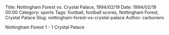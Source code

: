 Title: Nottingham Forest vs. Crystal Palace, 1994/02/19
Date: 1994/02/19 00:00
Category: sports
Tags: football, football scores, Nottingham Forest, Crystal Palace
Slug: nottingham-forest-vs-crystal-palace
Author: carbonero


Nottingham Forest 1 - 1 Crystal Palace
